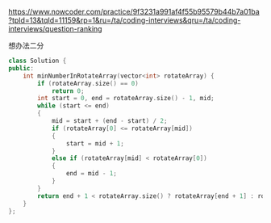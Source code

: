 https://www.nowcoder.com/practice/9f3231a991af4f55b95579b44b7a01ba?tpId=13&tqId=11159&rp=1&ru=/ta/coding-interviews&qru=/ta/coding-interviews/question-ranking

想办法二分

```cpp
class Solution {
public:
    int minNumberInRotateArray(vector<int> rotateArray) {
        if (rotateArray.size() == 0)
            return 0;
        int start = 0, end = rotateArray.size() - 1, mid;
        while (start <= end)
        {
            mid = start + (end - start) / 2;
            if (rotateArray[0] <= rotateArray[mid])
            {
                start = mid + 1;
            }
            else if (rotateArray[mid] < rotateArray[0])
            {
                end = mid - 1;
            }
        }
        return end + 1 < rotateArray.size() ? rotateArray[end + 1] : rotateArray[end];
    }
};
```
